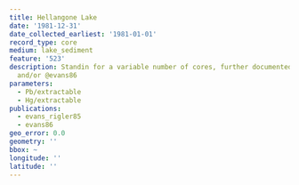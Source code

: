 ```yaml
---
title: Hellangone Lake
date: '1981-12-31'
date_collected_earliest: '1981-01-01'
record_type: core
medium: lake_sediment
feature: '523'
description: Standin for a variable number of cores, further documented in @evans_rigler85
  and/or @evans86
parameters:
  - Pb/extractable
  - Hg/extractable
publications:
  - evans_rigler85
  - evans86
geo_error: 0.0
geometry: ''
bbox: ~
longitude: ''
latitude: ''
---
```

